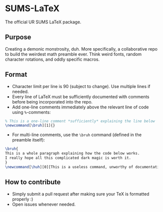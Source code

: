 # SUMS-LaTeX
The official UR SUMS LaTeX package.

## Purpose
Creating a demonic monstrosity, duh.
More specifically, a collaborative repo to build the weirdest math preamble ever.
Think weird fonts, random character rotations, and oddly specific macros.

## Format
- Character limit per line is 90 (subject to change).
  Use multiple lines if needed.
- Every line of LaTeX must be sufficiently documented with comments before being incorporated into the repo.
- Add one-line comments immediately above the relevant line of code using `%`-comments:  
```latex
% This is a one-line comment *sufficiently* explaining the line below
\newcommand[\bruh][1]{}
```
- For multi-line comments, use the `\bruh` command (defined in the preamble itself):
```latex
\bruh{
This is a whole paragraph explaining how the code below works.
I really hope all this complicated dark magic is worth it.
}
\newcommand[\huh][0][This is a useless command, unworthy of documentation]
```

## How to contribute
- Simply submit a pull request after making sure your TeX is formatted properly :)
- Open issues whenever needed.
